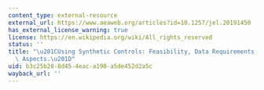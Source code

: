 ```yaml
---
content_type: external-resource
external_url: https://www.aeaweb.org/articles?id=10.1257/jel.20191450
has_external_license_warning: true
license: https://en.wikipedia.org/wiki/All_rights_reserved
status: ''
title: "\u201CUsing Synthetic Controls: Feasibility, Data Requirements, and Methodological\
  \ Aspects.\u201D"
uid: b3c25b28-8d45-4eac-a190-a5de452d2a5c
wayback_url: ''
---
```

